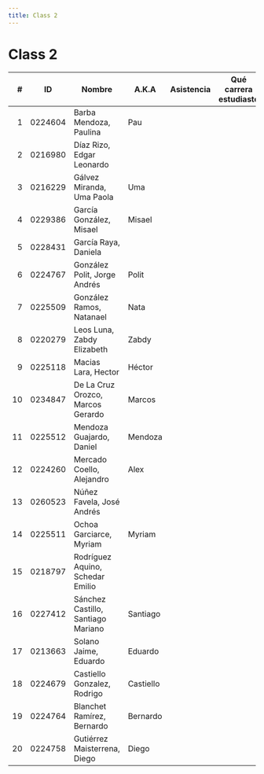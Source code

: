 ```yaml
---
title: Class 2
---
```

Class 2
=======

|  # | ID      | Nombre                             | A.K.A     | Asistencia | Qué carrera estudiaste |
|---:|---------|------------------------------------|-----------|------------|------------------------|
|  1 | 0224604 | Barba Mendoza, Paulina             | Pau       |            |                        |
|  2 | 0216980 | Díaz Rizo, Edgar Leonardo          |           |            |                        | 
|  3 | 0216229 | Gálvez Miranda, Uma Paola          | Uma       |            |                        | 
|  4 | 0229386 | García González, Misael            | Misael    |            |                        |
|  5 | 0228431 | García Raya, Daniela               |           |            |                        |
|  6 | 0224767 | González Polit, Jorge Andrés       | Polit     |            |                        | 
|  7 | 0225509 | González Ramos, Natanael           | Nata      |            |                        | 
|  8 | 0220279 | Leos Luna, Zabdy Elizabeth         | Zabdy     |            |                        |
|  9 | 0225118 | Macias Lara, Hector                | Héctor    |            |                        |
| 10 | 0234847 | De La Cruz Orozco, Marcos Gerardo  | Marcos    |            |                        |
| 11 | 0225512 | Mendoza Guajardo, Daniel           | Mendoza   |            |                        |
| 12 | 0224260 | Mercado Coello, Alejandro          | Alex      |            |                        | 
| 13 | 0260523 | Núñez Favela, José Andrés          |           |            |                        |
| 14 | 0225511 | Ochoa Garciarce, Myriam            | Myriam    |            |                        | 
| 15 | 0218797 | Rodríguez Aquino, Schedar Emilio   |           |            |                        | 
| 16 | 0227412 | Sánchez Castillo, Santiago Mariano | Santiago  |            |                        |
| 17 | 0213663 | Solano Jaime, Eduardo              | Eduardo   |            |                        |
| 18 | 0224679 | Castiello Gonzalez, Rodrigo        | Castiello |            |                        |
| 19 | 0224764 | Blanchet Ramírez, Bernardo         | Bernardo  |            |                        |
| 20 | 0224758 | Gutiérrez Maisterrena, Diego       | Diego     |            |                        |

